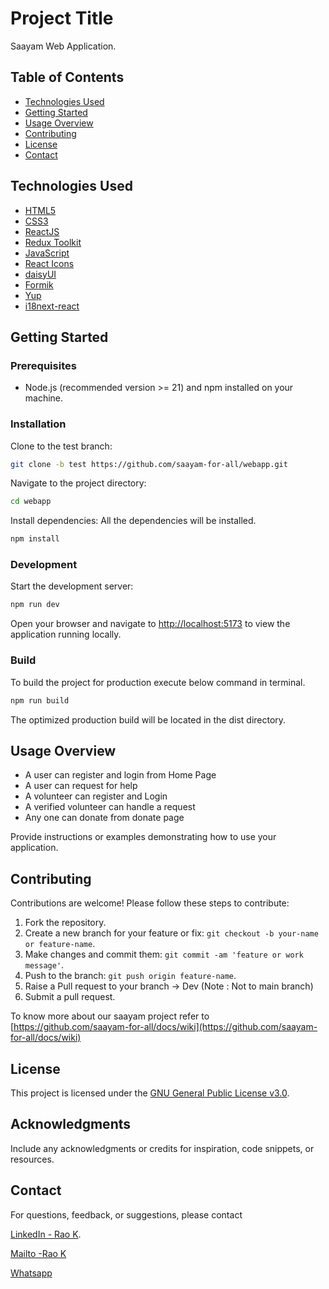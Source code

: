 # Project Title

Saayam Web Application.

## Table of Contents

- [Technologies Used](#technologies-used)
- [Getting Started](#getting-started)
- [Usage Overview](#usage)
- [Contributing](#contributing)
- [License](#license)
- [Contact](#contact)

## Technologies Used

- [HTML5](https://developer.mozilla.org/en-US/docs/Web/HTML)
- [CSS3](https://developer.mozilla.org/en-US/docs/Web/CSS)
- [ReactJS](https://react.dev/)
- [Redux Toolkit](https://redux-toolkit.js.org/)
- [JavaScript](https://developer.mozilla.org/en-US/docs/Web/JavaScript)
- [React Icons](https://react-icons.github.io/react-icons/)
- [daisyUI](https://daisyui.com/components/)
- [Formik](https://formik.org/docs)
- [Yup](https://github.com/jquense/yup])
- [i18next-react](https://www.i18next.com/overview/getting-started)

## Getting Started

### Prerequisites

- Node.js (recommended version >= 21) and npm installed on your machine.

### Installation

Clone to the test branch:

```bash
git clone -b test https://github.com/saayam-for-all/webapp.git

```

Navigate to the project directory:

```bash
cd webapp
```

Install dependencies:
All the dependencies will be installed.

```bash
npm install
```

### Development

Start the development server:

```bash
npm run dev
```

Open your browser and navigate to [http://localhost:5173](http://localhost:5173) to view the application running locally.

### Build

To build the project for production execute below command in terminal.

```bash
npm run build
```

The optimized production build will be located in the dist directory.

## Usage Overview

- A user can register and login from Home Page
- A user can request for help
- A volunteer can register and Login
- A verified volunteer can handle a request
- Any one can donate from donate page

Provide instructions or examples demonstrating how to use your application.

## Contributing

Contributions are welcome! Please follow these steps to contribute:

1. Fork the repository.
2. Create a new branch for your feature or fix: `git checkout -b your-name or feature-name`.
3. Make changes and commit them: `git commit -am 'feature or work message'`.
4. Push to the branch: `git push origin feature-name`.
5. Raise a Pull request to your branch -> Dev (Note : Not to main branch)
6. Submit a pull request.

To know more about our saayam project refer to [https://github.com/saayam-for-all/docs/wiki](https://github.com/saayam-for-all/docs/wiki)

## License

This project is licensed under the [GNU General Public License v3.0](LICENSE).

## Acknowledgments

Include any acknowledgments or credits for inspiration, code snippets, or resources.

## Contact

For questions, feedback, or suggestions, please contact

[LinkedIn - Rao K](https://linkedin.com/in/raobhethanabotla).

[Mailto -Rao K ](mailto:kbhethan@yahoo.com)

[Whatsapp](https://wa.me/+14083901725)
